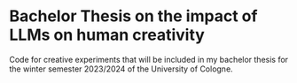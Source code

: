 
# Bachelor Thesis on the impact of LLMs on human creativity
Code for creative experiments that will be included in my bachelor thesis for the winter semester 2023/2024 of the University of Cologne. 
